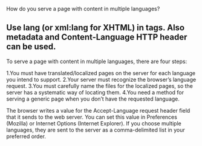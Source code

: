 How do you serve a page with content in multiple languages?

Use lang (or xml:lang for XHTML) in tags. Also metadata and Content-Language HTTP header can be used.
--------

To serve a page with content in multiple languages, there are four steps:

1.You must have translated/localized pages on the server for each language you intend to support.
2.Your server must recognize the browser’s language request.
3.You must carefully name the files for the localized pages, so the server has a systematic way of locating them.
4.You need a method for serving a generic page when you don’t have the requested language.

The browser writes a value for the Accept-Language request header field that it sends to the web server. You can set this value in Preferences (Mozilla) or Internet Options (Internet Explorer). If you choose multiple languages, they are sent to the server as a comma-delimited list in your preferred order.